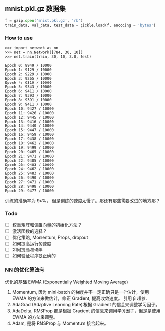 ## mnist.pkl.gz 数据集

```python
f = gzip.open('mnist.pkl.gz', 'rb')
train_data, val_data, test_data = pickle.load(f, encoding = 'bytes')
```

### How to use

```
>>> import network as nn
>>> net = nn.Network([784, 30, 10])
>>> net.train(train, 30, 10, 3.0, test)

Epoch 0: 8949 / 10000
Epoch 1: 9129 / 10000
Epoch 2: 9229 / 10000
Epoch 3: 9265 / 10000
Epoch 4: 9319 / 10000
Epoch 5: 9343 / 10000
Epoch 6: 9411 / 10000
Epoch 7: 9393 / 10000
Epoch 8: 9391 / 10000
Epoch 9: 9411 / 10000
Epoch 10: 9427 / 10000
Epoch 11: 9426 / 10000
Epoch 12: 9445 / 10000
Epoch 13: 9416 / 10000
Epoch 14: 9440 / 10000
Epoch 15: 9447 / 10000
Epoch 16: 9459 / 10000
Epoch 17: 9438 / 10000
Epoch 18: 9462 / 10000
Epoch 19: 9499 / 10000
Epoch 20: 9465 / 10000
Epoch 21: 9471 / 10000
Epoch 22: 9485 / 10000
Epoch 23: 9483 / 10000
Epoch 24: 9462 / 10000
Epoch 25: 9483 / 10000
Epoch 26: 9490 / 10000
Epoch 27: 9471 / 10000
Epoch 28: 9498 / 10000
Epoch 29: 9477 / 10000
```

训练的准确率为 94%， 但是训练的速度太慢了。那还有那些需要改进的地方那？

### Todo

- [ ] 权重矩阵和偏置向量的初始化方法？
- [ ] 激活函数的选择？
- [ ] 优化策略, Momentum, Props, dropout
- [ ] 如何提高运行的速度
- [ ] 如何提高准确率
- [ ] 如何验证程序是正确的

### NN 的优化算法有

优化的基础 EWMA (Exponentially Weighted Moving Average)

1. Momentum, 因为 mini-batch 的梯度并不一定正确只是一个估计，使用 EWMA 的方法来做估计，修正 Gradient, 提高收敛速度。 引用 β 超参.
2. AdaGrad (Adaptive Learning Rate) 根据 Gradient 的信息来调整学习因子。
3. AdaDelta, RMSProp 都是根据 Gradient 的信息来调用学习因子，但是是使用 EWMA 的方法来调整。
4. Adam, 是将 RMSProp 与 Momentum 接合起来。
